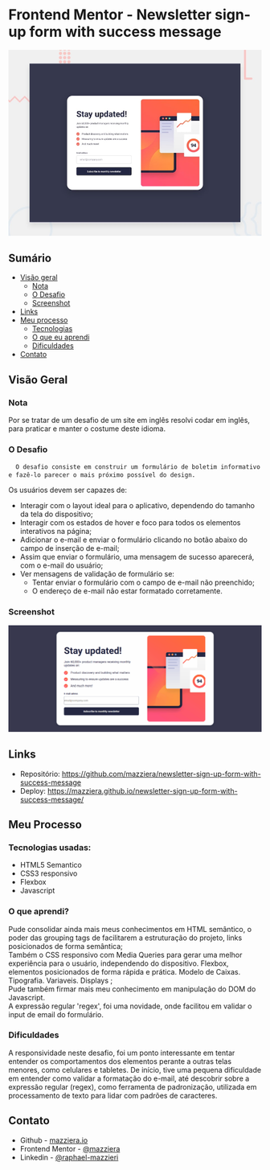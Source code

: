 # Frontend Mentor - Newsletter sign-up form with success message

![Design preview for the Newsletter sign-up form with success message coding challenge](./design/desktop-preview.jpg)

## Sumário

- [Visão geral](#visão-geral)
  - [Nota](#Nota)
  - [O Desafio](#o-desafio)
  - [Screenshot](#screenshot)
- [Links](#links)
- [Meu processo](#meu-processo)
  - [Tecnologias](#tecnologias-usadas)
  - [O que eu aprendi](#o-que-aprendi)
  - [Dificuldades](#dificuldades)
- [Contato](#contato)


## Visão Geral

### Nota
Por se tratar de um desafio de um site em inglês resolvi codar em inglês, para praticar e manter o costume deste idioma. 

### O Desafio
      O desafio consiste em construir um formulário de boletim informativo e fazê-lo parecer o mais próximo possível do design.

Os usuários devem ser capazes de:

- Interagir com o layout ideal para o aplicativo, dependendo do tamanho da tela do dispositivo;
- Interagir com os estados de hover e foco para todos os elementos interativos na página;
- Adicionar o e-mail e enviar o formulário clicando no botão abaixo do campo de inserção de e-mail;
- Assim que enviar o formulário, uma mensagem de sucesso aparecerá, com o e-mail do usuário;
- Ver mensagens de validação de formulário se: <br>
     - Tentar enviar o formulário com o campo de e-mail não preenchido;
     - O endereço de e-mail não estar formatado corretamente.


### Screenshot

![](/assets/images/newsletter%20sign-up%20form.gif)



## Links

- Repositório: https://github.com/mazziera/newsletter-sign-up-form-with-success-message
- Deploy: https://mazziera.github.io/newsletter-sign-up-form-with-success-message/

## Meu Processo

### Tecnologias usadas:

- HTML5 Semantico
- CSS3 responsivo
- Flexbox
- Javascript 


### O que aprendi?

Pude consolidar ainda mais meus conhecimentos em HTML semântico, o poder das grouping tags de facilitarem a estruturação do projeto, links posicionados de forma semântica; <br>
Também o CSS responsivo com Media Queries para gerar uma melhor experiência para o usuário, independendo do dispositivo. Flexbox, elementos posicionados de forma rápida e prática. Modelo de Caixas. Tipografia. Variaveis. Displays ; <br>
Pude também firmar mais meu conhecimento em manipulação do DOM do Javascript. <br>
A expressão regular 'regex', foi uma novidade, onde facilitou em validar o input de email do formulário.


### Dificuldades

A responsividade neste desafio, foi um ponto interessante em tentar entender os comportamentos dos elementos perante a outras telas menores, como celulares e tabletes.
De início, tive uma pequena dificuldade em entender como validar a formatação do e-mail, até descobrir sobre a expressão regular (regex), como ferramenta de padronização, utilizada em  processamento de texto para lidar com padrões de caracteres.

## Contato

- Github - [mazziera.io](https://github.com/mazziera)
- Frontend Mentor - [@mazziera](https://www.frontendmentor.io/profile/mazziera)
- Linkedin - [@raphael-mazzieri](https://www.linkedin.com/in/raphael-mazzieri/)